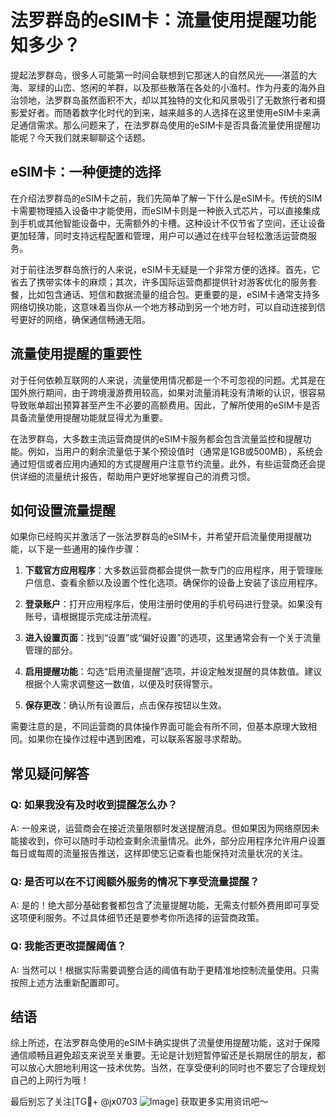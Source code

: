 # 法罗群岛的eSIM卡：流量使用提醒功能知多少？

提起法罗群岛，很多人可能第一时间会联想到它那迷人的自然风光——湛蓝的大海、翠绿的山峦、悠闲的羊群，以及那些散落在各处的小渔村。作为丹麦的海外自治领地，法罗群岛虽然面积不大，却以其独特的文化和风景吸引了无数旅行者和摄影爱好者。而随着数字化时代的到来，越来越多的人选择在这里使用eSIM卡来满足通信需求。那么问题来了，在法罗群岛使用的eSIM卡是否具备流量使用提醒功能呢？今天我们就来聊聊这个话题。

## eSIM卡：一种便捷的选择

在介绍法罗群岛的eSIM卡之前，我们先简单了解一下什么是eSIM卡。传统的SIM卡需要物理插入设备中才能使用，而eSIM卡则是一种嵌入式芯片，可以直接集成到手机或其他智能设备中，无需额外的卡槽。这种设计不仅节省了空间，还让设备更加轻薄，同时支持远程配置和管理，用户可以通过在线平台轻松激活运营商服务。

对于前往法罗群岛旅行的人来说，eSIM卡无疑是一个非常方便的选择。首先，它省去了携带实体卡的麻烦；其次，许多国际运营商都提供针对游客优化的服务套餐，比如包含通话、短信和数据流量的组合包。更重要的是，eSIM卡通常支持多网络切换功能，这意味着当你从一个地方移动到另一个地方时，可以自动连接到信号更好的网络，确保通信畅通无阻。

## 流量使用提醒的重要性

对于任何依赖互联网的人来说，流量使用情况都是一个不可忽视的问题。尤其是在国外旅行期间，由于跨境漫游费用较高，如果对流量消耗没有清晰的认识，很容易导致账单超出预算甚至产生不必要的高额费用。因此，了解所使用的eSIM卡是否具备流量使用提醒功能就显得尤为重要。

在法罗群岛，大多数主流运营商提供的eSIM卡服务都会包含流量监控和提醒功能。例如，当用户的剩余流量低于某个预设值时（通常是1GB或500MB），系统会通过短信或者应用内通知的方式提醒用户注意节约流量。此外，有些运营商还会提供详细的流量统计报告，帮助用户更好地掌握自己的消费习惯。

## 如何设置流量提醒

如果你已经购买并激活了一张法罗群岛的eSIM卡，并希望开启流量使用提醒功能，以下是一些通用的操作步骤：

1. **下载官方应用程序**：大多数运营商都会提供一款专门的应用程序，用于管理账户信息、查看余额以及设置个性化选项。确保你的设备上安装了该应用程序。
   
2. **登录账户**：打开应用程序后，使用注册时使用的手机号码进行登录。如果没有账号，请根据提示完成注册流程。

3. **进入设置页面**：找到“设置”或“偏好设置”的选项，这里通常会有一个关于流量管理的部分。

4. **启用提醒功能**：勾选“启用流量提醒”选项，并设定触发提醒的具体数值。建议根据个人需求调整这一数值，以便及时获得警示。

5. **保存更改**：确认所有设置后，点击保存按钮以生效。

需要注意的是，不同运营商的具体操作界面可能会有所不同，但基本原理大致相同。如果你在操作过程中遇到困难，可以联系客服寻求帮助。

## 常见疑问解答

### Q: 如果我没有及时收到提醒怎么办？
A: 一般来说，运营商会在接近流量限额时发送提醒消息。但如果因为网络原因未能接收到，你可以随时手动检查剩余流量情况。此外，部分应用程序允许用户设置每日或每周的流量报告推送，这样即使忘记查看也能保持对流量状况的关注。

### Q: 是否可以在不订阅额外服务的情况下享受流量提醒？
A: 是的！绝大部分基础套餐都包含了流量提醒功能，无需支付额外费用即可享受这项便利服务。不过具体细节还是要参考你所选择的运营商政策。

### Q: 我能否更改提醒阈值？
A: 当然可以！根据实际需要调整合适的阈值有助于更精准地控制流量使用。只需按照上述方法重新配置即可。

## 结语

综上所述，在法罗群岛使用的eSIM卡确实提供了流量使用提醒功能，这对于保障通信顺畅且避免超支来说至关重要。无论是计划短暂停留还是长期居住的朋友，都可以放心大胆地利用这一技术优势。当然，在享受便利的同时也不要忘了合理规划自己的上网行为哦！

最后别忘了关注[TG💪+ @jx0703 ![Image](https://github.com/user-attachments/assets/dbca1d08-cadb-493c-b0ec-ad6f7a83f270)] 获取更多实用资讯吧～